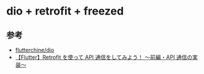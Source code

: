 # dio + retrofit + freezed

## 参考

- [flutterchine/dio](https://github.com/flutterchina/dio)
- [【Flutter】Retrofit を使って API 通信をしてみよう！ 〜前編・API 通信の実装〜](https://rightcode.co.jp/blog/information-technology/flutter-retrofit-api-1-syain)
